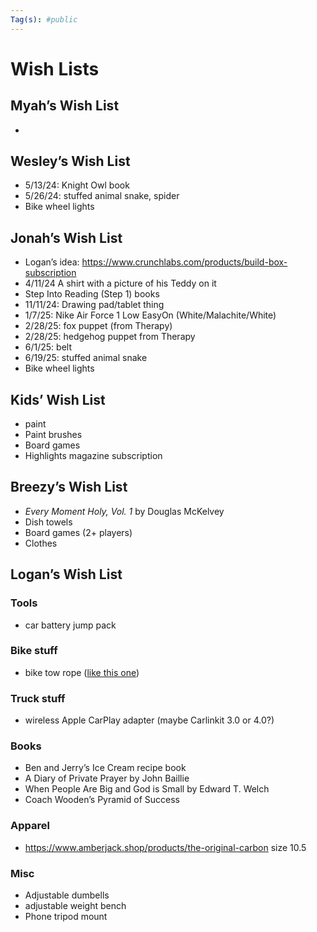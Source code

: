 ```yaml
---
Tag(s): #public
---
```

# Wish Lists

## Myah’s Wish List
- 

## Wesley’s Wish List 
- 5/13/24: Knight Owl book
- 5/26/24: stuffed animal snake, spider
- Bike wheel lights 

## Jonah’s Wish List
- Logan’s idea: https://www.crunchlabs.com/products/build-box-subscription
-  4/11/24 A shirt with a picture of his Teddy on it
- Step Into Reading (Step 1) books
- 11/11/24: Drawing pad/tablet thing
- 1/7/25: Nike Air Force 1 Low EasyOn (White/Malachite/White)
- 2/28/25: fox puppet (from Therapy)
- 2/28/25: hedgehog puppet from Therapy
- 6/1/25: belt
- 6/19/25: stuffed animal snake
- Bike wheel lights 

## Kids’ Wish List
- paint
- Paint brushes 
- Board games
- Highlights magazine subscription 
## Breezy’s Wish List
- _Every Moment Holy, Vol. 1_ by Douglas McKelvey
- Dish towels
- Board games (2+ players)
- Clothes

## Logan’s Wish List

### Tools 
* car battery jump pack
### Bike stuff
* bike tow rope ([like this one](https://kidsrideshotgun.com/products/mtb-tow-rope))
### Truck stuff
- wireless Apple CarPlay adapter (maybe Carlinkit 3.0 or 4.0?)
### Books
- Ben and Jerry’s Ice Cream recipe book
- A Diary of Private Prayer by John Baillie
- When People Are Big and God is Small by Edward T. Welch
- Coach Wooden’s Pyramid of Success
### Apparel
- https://www.amberjack.shop/products/the-original-carbon size 10.5
### Misc
- Adjustable dumbells
- adjustable weight bench
- Phone tripod mount 